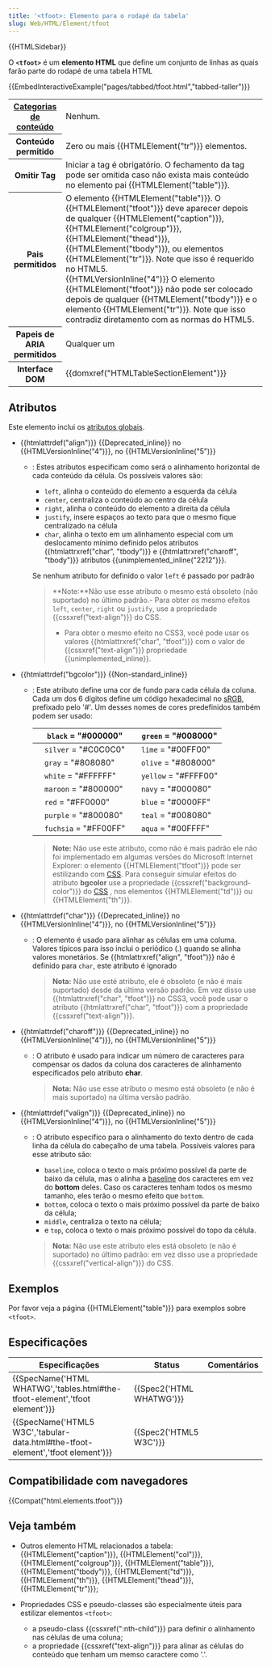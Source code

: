 ```yaml
---
title: '<tfoot>: Elemento para o rodapé da tabela'
slug: Web/HTML/Element/tfoot
---
```


{{HTMLSidebar}}

O **`<tfoot>`** é um **elemento HTML** que define um conjunto de linhas as quais farão parte do rodapé de uma tabela HTML

{{EmbedInteractiveExample("pages/tabbed/tfoot.html","tabbed-taller")}}

<table class="properties">
  <tbody>
    <tr>
      <th scope="row">
        <a href="/pt-BR/docs/Web/Guide/HTML/Content_categories"
          >Categorias de conteúdo</a
        >
      </th>
      <td>Nenhum.</td>
    </tr>
    <tr>
      <th scope="row">Conteúdo permitido</th>
      <td>Zero ou mais {{HTMLElement("tr")}} elementos.</td>
    </tr>
    <tr>
      <th scope="row">Omitir Tag</th>
      <td>
        Iniciar a tag é obrigatório. O fechamento da tag pode ser omitida caso
        não exista mais conteúdo no elemento pai
        {{HTMLElement("table")}}.
      </td>
    </tr>
    <tr>
      <th scope="row">Pais permitidos</th>
      <td>
        O elemento {{HTMLElement("table")}}. O
        {{HTMLElement("tfoot")}} deve aparecer depois de qualquer
        {{HTMLElement("caption")}},
        {{HTMLElement("colgroup")}}, {{HTMLElement("thead")}},
        {{HTMLElement("tbody")}}, ou elementos
        {{HTMLElement("tr")}}. Note que isso é requerido no HTML5.<br />{{HTMLVersionInline("4")}}
        O elemento {{HTMLElement("tfoot")}} não pode ser colocado depois
        de qualquer {{HTMLElement("tbody")}} e o elemento
        {{HTMLElement("tr")}}. Note que isso contradiz diretamento com as
        normas do HTML5.
      </td>
    </tr>
    <tr>
      <th scope="row">Papeis de ARIA permitidos</th>
      <td>Qualquer um</td>
    </tr>
    <tr>
      <th scope="row">Interface DOM</th>
      <td>{{domxref("HTMLTableSectionElement")}}</td>
    </tr>
  </tbody>
</table>

## Atributos

Este elemento inclui os [atributos globais](/pt-BR/docs/Web/HTML/Global_attributes).

- {{htmlattrdef("align")}} {{Deprecated_inline}} no {{HTMLVersionInline("4")}}, no {{HTMLVersionInline("5")}}

  - : Estes atributos especificam como será o alinhamento horizontal de cada conteúdo da célula. Os possíveis valores são:

    - `left`, alinha o conteúdo do elemento a esquerda da célula
    - `center`, centraliza o conteúdo ao centro da célula
    - `right`, alinha o conteúdo do elemento a direita da célula
    - `justify`, insere espaços ao texto para que o mesmo fique centralizado na célula
    - `char`, alinha o texto em um alinhamento especial com um deslocamento mínimo definido pelos atributos {{htmlattrxref("char", "tbody")}} e {{htmlattrxref("charoff", "tbody")}} atributos {{unimplemented_inline("2212")}}.

    Se nenhum atributo for definido o valor `left` é passado por padrão

    > **Note:**Não use esse atributo o mesmo está obsoleto (não suportado) no último padrão.- Para obter os mesmo efeitos `left`, `center`, `right` ou `justify`, use a propriedade {{cssxref("text-align")}} do CSS.
    >
    > - Para obter o mesmo efeito no CSS3, você pode usar os valores {{htmlattrxref("char", "tfoot")}} com o valor de {{cssxref("text-align")}} propriedade {{unimplemented_inline}}.

- {{htmlattrdef("bgcolor")}} {{Non-standard_inline}}

  - : Este atributo define uma cor de fundo para cada célula da coluna. Cada um dos 6 dígitos define um código hexadecimal no [sRGB](https://www.w3.org/Graphics/Color/sRGB), prefixado pelo '#'. Um desses nomes de cores predefinidos também podem ser usado:

    |     | `black` = "#000000"   |     | `green` = "#008000"  |
    | --- | --------------------- | --- | -------------------- |
    |     | `silver` = "#C0C0C0"  |     | `lime` = "#00FF00"   |
    |     | `gray` = "#808080"    |     | `olive` = "#808000"  |
    |     | `white` = "#FFFFFF"   |     | `yellow` = "#FFFF00" |
    |     | `maroon` = "#800000"  |     | `navy` = "#000080"   |
    |     | `red` = "#FF0000"     |     | `blue` = "#0000FF"   |
    |     | `purple` = "#800080"  |     | `teal` = "#008080"   |
    |     | `fuchsia` = "#FF00FF" |     | `aqua` = "#00FFFF"   |

    > **Note:** Não use este atributo, como não é mais padrão ele não foi implementado em algumas versões do Microsoft Internet Explorer: o elemento {{HTMLElement("tfoot")}} pode ser estilizando com [CSS](/pt-BR/docs/Web/CSS). Para conseguir simular efeitos do atributo **bgcolor** use a propriedade {{cssxref("background-color")}} do [CSS](/pt-BR/docs/Web/CSS) , nos elementos {{HTMLElement("td")}} ou {{HTMLElement("th")}}.

- {{htmlattrdef("char")}} {{Deprecated_inline}} no {{HTMLVersionInline("4")}}, no {{HTMLVersionInline("5")}}

  - : O elemento é usado para alinhar as células em uma columa. Valores típicos para isso inclui o periódico (.) quando se alinha valores monetários. Se {{htmlattrxref("align", "tfoot")}} não é definido para `char`, este atributo é ignorado

    > **Nota:** Não use esté atributo, ele é obsoleto (e não é mais suportado) desde da última versão padrão. Em vez disso use {{htmlattrxref("char", "tfoot")}} no CSS3, você pode usar o atributo {{htmlattrxref("char", "tfoot")}} com a propriedade {{cssxref("text-align")}}.

- {{htmlattrdef("charoff")}} {{Deprecated_inline}} no {{HTMLVersionInline("4")}}, no {{HTMLVersionInline("5")}}

  - : O atributo é usado para indicar um número de caracteres para compensar os dados da coluna dos caracteres de alinhamento especificados pelo atributo **char**.

    > **Nota:** Não use esse atributo o mesmo está obsoleto (e não é mais suportado) na última versão padrão.

- {{htmlattrdef("valign")}} {{Deprecated_inline}} no {{HTMLVersionInline("4")}}, no {{HTMLVersionInline("5")}}

  - : O atributo específico para o alinhamento do texto dentro de cada linha da célula do cabeçalho de uma tabela. Possíveis valores para esse atributo são:

    - `baseline`, coloca o texto o mais próximo possível da parte de baixo da célula, mas o alinha a [baseline](https://en.wikipedia.org/wiki/Baseline_%28typography%29) dos caracteres em vez do **bottom** deles. Caso os caracteres tenham todos os mesmo tamanho, eles terão o mesmo efeito que `bottom`.
    - `bottom`, coloca o texto o mais próximo possível da parte de baixo da célula;
    - `middle`, centraliza o texto na célula;
    - e `top`, coloca o texto o mais próximo possível do topo da célula.

    > **Nota:** Não use este atributo eles está obsoleto (e não é suportado) no último padrão: em vez disso use a propriedade {{cssxref("vertical-align")}} do CSS.

## Exemplos

Por favor veja a página {{HTMLElement("table")}} para exemplos sobre `<tfoot>`.

## Especificações

| Especificações                                                                                           | Status                           | Comentários |
| -------------------------------------------------------------------------------------------------------- | -------------------------------- | ----------- |
| {{SpecName('HTML WHATWG','tables.html#the-tfoot-element','tfoot element')}}     | {{Spec2('HTML WHATWG')}} |             |
| {{SpecName('HTML5 W3C','tabular-data.html#the-tfoot-element','tfoot element')}} | {{Spec2('HTML5 W3C')}}     |             |

## Compatibilidade com navegadores

{{Compat("html.elements.tfoot")}}

## Veja também

- Outros elemento HTML relacionados a tabela: {{HTMLElement("caption")}}, {{HTMLElement("col")}}, {{HTMLElement("colgroup")}}, {{HTMLElement("table")}}, {{HTMLElement("tbody")}}, {{HTMLElement("td")}}, {{HTMLElement("th")}}, {{HTMLElement("thead")}}, {{HTMLElement("tr")}};
- Propriedades CSS e pseudo-classes são especialmente úteis para estilizar elementos `<tfoot>`:

  - a pseudo-class {{cssxref(":nth-child")}} para definir o alinhamento nas células de uma coluna;
  - a propriedade {{cssxref("text-align")}} para alinar as células do conteúdo que tenham um memso caractere como '.'.
